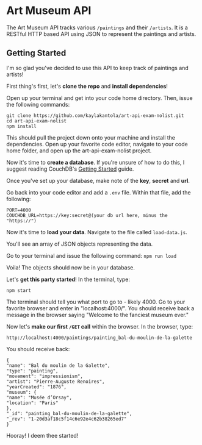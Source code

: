 # Art Museum API

The Art Museum API tracks various `/paintings` and their `/artists`. It is a RESTful HTTP based API using JSON to represent the paintings and artists.

## Getting Started

I'm so glad you've decided to use this API to keep track of paintings and artists!

First thing's first, let's **clone the repo** and **install dependencies**!

Open up your terminal and get into your code home directory. Then, issue the following commands:

```
git clone https://github.com/kaylakantola/art-api-exam-nolist.git
cd art-api-exam-nolist
npm install
```

This should pull the project down onto your machine and install the dependencies. Open up your favorite code editor, navigate to your code home folder, and open up the art-api-exam-nolist project.

Now it's time to **create a database**.
If you're unsure of how to do this, I suggest reading CouchDB's [Getting Started](http://docs.couchdb.org/en/2.1.1/intro/tour.html) guide.

Once you've set up your database, make note of the **key**, **secret** and **url**.

Go back into your code editor and add a `.env` file. Within that file, add the following:

```
PORT=4000
COUCHDB_URL=https://key:secret@(your db url here, minus the "https://")
```

Now it's time to **load your data**. Navigate to the file called `load-data.js`.

You'll see an array of JSON objects representing the data.

Go to your terminal and issue the following command:
`npm run load`

Voila! The objects should now be in your database.

Let's **get this party started**! In the terminal, type:

```
npm start
```

The terminal should tell you what port to go to - likely 4000. Go to your favorite browser and enter in "localhost:4000/". You should receive back a message in the browser saying "Welcome to the fanciest museum ever."

Now let's **make our first `/GET` call** within the browser. In the browser, type:

```
http://localhost:4000/paintings/painting_bal-du-moulin-de-la-galette
```

You should receive back:

```
{
"name": "Bal du moulin de la Galette",
"type": "painting",
"movement": "impressionism",
"artist": "Pierre-Auguste Renoires",
"yearCreated": "1876",
"museum": {
"name": "Musée d’Orsay",
"location": "Paris"
},
"_id": "painting_bal-du-moulin-de-la-galette",
"_rev": "1-20d3af18c5f14c6e92e4c62b38265ed7"
}
```

Hooray! I deem thee started!
